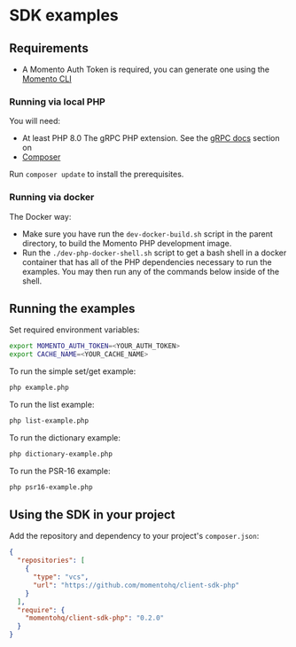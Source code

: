 # SDK examples

## Requirements

- A Momento Auth Token is required, you can generate one using
  the [Momento CLI](https://github.com/momentohq/momento-cli)

### Running via local PHP

You will need:

- At least PHP 8.0
  The gRPC PHP extension. See the [gRPC docs](https://github.com/grpc/grpc/blob/v1.46.3/src/php/README.md) section on
- [Composer](https://getcomposer.org/doc/00-intro.md)

Run `composer update` to install the prerequisites.

### Running via docker

The Docker way:

- Make sure you have run the `dev-docker-build.sh` script in the parent directory, to build the Momento PHP development
  image.
- Run the `./dev-php-docker-shell.sh` script to get a bash shell in a docker container that has all of the PHP dependencies
  necessary to run the examples.  You may then run any of the commands below inside of the shell.

## Running the examples

Set required environment variables:

```bash
export MOMENTO_AUTH_TOKEN=<YOUR_AUTH_TOKEN>
export CACHE_NAME=<YOUR_CACHE_NAME>
```

To run the simple set/get example:

```bash
php example.php
```

To run the list example:

```bash
php list-example.php
```

To run the dictionary example:

```bash
php dictionary-example.php
```

To run the PSR-16 example:

```bash
php psr16-example.php
```

## Using the SDK in your project

Add the repository and dependency to your project's `composer.json`:

```json
{
  "repositories": [
    {
      "type": "vcs",
      "url": "https://github.com/momentohq/client-sdk-php"
    }
  ],
  "require": {
    "momentohq/client-sdk-php": "0.2.0"
  }
}
```
